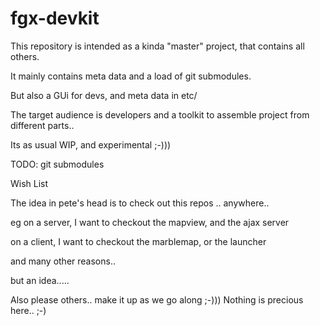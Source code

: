 fgx-devkit
========

This repository is intended as a kinda "master" project, that contains all others.

It mainly contains meta data and a load of git submodules.

But also a GUi for devs, and meta data in etc/

The target audience is developers and a toolkit to assemble project from different parts..

Its as usual WIP, and experimental ;-)))

TODO:
	git submodules
	
Wish List

The idea in pete's head is to check out this repos ..
anywhere..

eg on a server, I want to checkout the mapview, and the ajax server

on a client, I want to checkout the marblemap, or the launcher

and many other reasons..

but an idea.....

Also please others.. make it up as we go along ;-)))
Nothing is precious here.. ;-)

